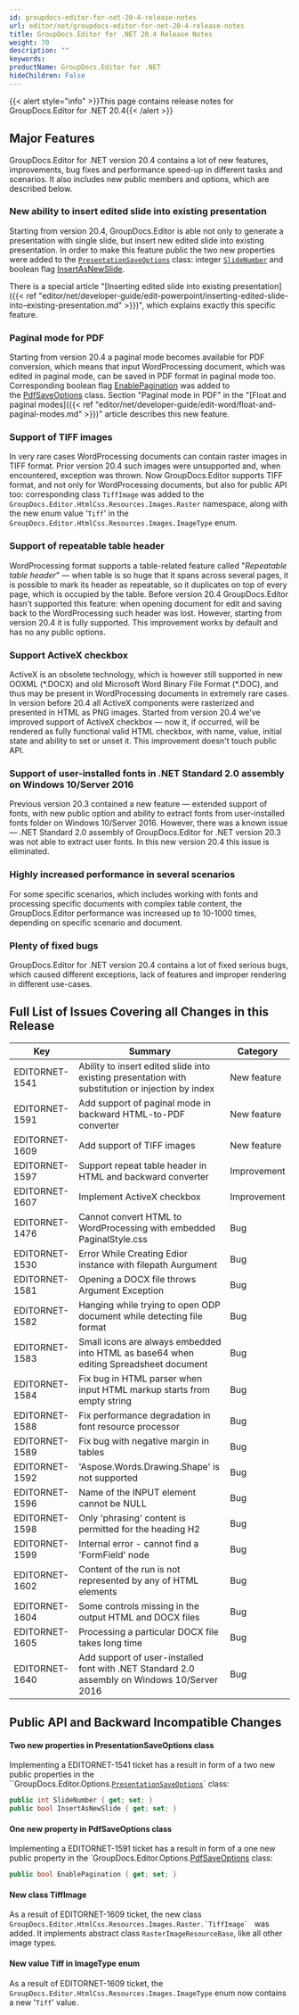 ```yaml
---
id: groupdocs-editor-for-net-20-4-release-notes
url: editor/net/groupdocs-editor-for-net-20-4-release-notes
title: GroupDocs.Editor for .NET 20.4 Release Notes
weight: 70
description: ""
keywords: 
productName: GroupDocs.Editor for .NET
hideChildren: False
---
```

{{< alert style="info" >}}This page contains release notes for GroupDocs.Editor for .NET 20.4{{< /alert >}}

## Major Features

GroupDocs.Editor for .NET version 20.4 contains a lot of new features, improvements, bug fixes and performance speed-up in different tasks and scenarios. It also includes new public members and options, which are described below.

### New ability to insert edited slide into existing presentation

Starting from version 20.4, GroupDocs.Editor is able not only to generate a presentation with single slide, but insert new edited slide into existing presentation. In order to make this feature public the two new properties were added to the [`PresentationSaveOptions`](https://apireference.groupdocs.com/editor/net/groupdocs.editor.options/presentationsaveoptions) class: integer [`SlideNumber`](https://apireference.groupdocs.com/editor/net/groupdocs.editor.options/presentationsaveoptions/properties/slidenumber) and boolean flag [InsertAsNewSlide](https://apireference.groupdocs.com/editor/net/groupdocs.editor.options/presentationsaveoptions/properties/insertasnewslide).

There is a special article "[Inserting edited slide into existing presentation]({{< ref "editor/net/developer-guide/edit-powerpoint/inserting-edited-slide-into-existing-presentation.md" >}})", which explains exactly this specific feature.

### Paginal mode for PDF

Starting from version 20.4 a paginal mode becomes available for PDF conversion, which means that input WordProcessing document, which was edited in paginal mode, can be saved in PDF format in paginal mode too. Corresponding boolean flag [EnablePagination](https://apireference.groupdocs.com/editor/net/groupdocs.editor.options/pdfsaveoptions/properties/enablepagination) was added to the [PdfSaveOptions](https://apireference.groupdocs.com/editor/net/groupdocs.editor.options/pdfsaveoptions) class. Section "Paginal mode in PDF" in the "[Float and paginal modes]({{< ref "editor/net/developer-guide/edit-word/float-and-paginal-modes.md" >}})" article describes this new feature.

### Support of TIFF images

In very rare cases WordProcessing documents can contain raster images in TIFF format. Prior version 20.4 such images were unsupported and, when encountered, exception was thrown. Now GroupDocs.Editor supports TIFF format, and not only for WordProcessing documents, but also for public API too: corresponding class `TiffImage` was added to the `GroupDocs.Editor.HtmlCss.Resources.Images.Raster` namespace, along with the new enum value '`Tiff`' in the `GroupDocs.Editor.HtmlCss.Resources.Images.ImageType` enum.

### Support of repeatable table header

WordProcessing format supports a table-related feature called "*Repeatable table header*" — when table is so huge that it spans across several pages, it is possible to mark its header as repeatable, so it duplicates on top of every page, which is occupied by the table. Before version 20.4 GroupDocs.Editor hasn't supported this feature: when opening document for edit and saving back to the WordProcessing such header was lost. However, starting from version 20.4 it is fully supported. This improvement works by default and has no any public options.

### Support ActiveX checkbox

ActiveX is an obsolete technology, which is however still supported in new OOXML (\*.DOCX) and old Microsoft Word Binary File Format (\*.DOC), and thus may be present in WordProcessing documents in extremely rare cases. In version before 20.4 all ActiveX components were rasterized and presented in HTML as PNG images. Started from version 20.4 we've improved support of ActiveX checkbox — now it, if occurred, will be rendered as fully functional valid HTML checkbox, with name, value, initial state and ability to set or unset it. This improvement doesn't touch public API.

### Support of user-installed fonts in .NET Standard 2.0 assembly on Windows 10/Server 2016

Previous version 20.3 contained a new feature — extended support of fonts, with new public option and ability to extract fonts from user-installed fonts folder on Windows 10/Server 2016. However, there was a known issue — .NET Standard 2.0 assembly of GroupDocs.Editor for .NET version 20.3 was not able to extract user fonts. In this new version 20.4 this issue is eliminated.

### Highly increased performance in several scenarios

For some specific scenarios, which includes working with fonts and processing specific documents with complex table content, the GroupDocs.Editor performance was increased up to 10-1000 times, depending on specific scenario and document.

### Plenty of fixed bugs

GroupDocs.Editor for .NET version 20.4 contains a lot of fixed serious bugs, which caused different exceptions, lack of features and improper rendering in different use-cases.

## Full List of Issues Covering all Changes in this Release

| Key | Summary | Category |
| --- | --- | --- |
| EDITORNET-1541 | Ability to insert edited slide into existing presentation with substitution or injection by index | New feature |
| EDITORNET-1591 | Add support of paginal mode in backward HTML-to-PDF converter | New feature |
| EDITORNET-1609 | Add support of TIFF images | New feature |
| EDITORNET-1597 | Support repeat table header in HTML and backward converter | Improvement |
| EDITORNET-1607 | Implement ActiveX checkbox | Improvement |
| EDITORNET-1476 | Cannot convert HTML to WordProcessing with embedded PaginalStyle.css | Bug |
| EDITORNET-1530 | Error While Creating Edior instance with filepath Aurgument | Bug |
| EDITORNET-1581 | Opening a DOCX file throws Argument Exception | Bug |
| EDITORNET-1582 | Hanging while trying to open ODP document while detecting file format | Bug |
| EDITORNET-1583 | Small icons are always embedded into HTML as base64 when editing Spreadsheet document | Bug |
| EDITORNET-1584 | Fix bug in HTML parser when input HTML markup starts from empty string | Bug |
| EDITORNET-1588 | Fix performance degradation in font resource processor | Bug |
| EDITORNET-1589 | Fix bug with negative margin in tables | Bug |
| EDITORNET-1592 | 'Aspose.Words.Drawing.Shape' is not supported | Bug |
| EDITORNET-1596 | Name of the INPUT element cannot be NULL | Bug |
| EDITORNET-1598 | Only 'phrasing' content is permitted for the heading H2 | Bug |
| EDITORNET-1599 | Internal error - cannot find a 'FormField' node | Bug |
| EDITORNET-1602 | Content of the run is not represented by any of HTML elements | Bug |
| EDITORNET-1604 | Some controls missing in the output HTML and DOCX files | Bug |
| EDITORNET-1605 | Processing a particular DOCX file takes long time | Bug |
| EDITORNET-1640 | Add support of user-installed font with .NET Standard 2.0 assembly on Windows 10/Server 2016 | Bug |

## Public API and Backward Incompatible Changes

#### Two new properties in PresentationSaveOptions class

Implementing a EDITORNET-1541 ticket has a result in form of a two new public properties in the ``GroupDocs.Editor.Options.[`PresentationSaveOptions`](https://apireference.groupdocs.com/editor/net/groupdocs.editor.options/presentationsaveoptions)` class:

```csharp
public int SlideNumber { get; set; }
public bool InsertAsNewSlide { get; set; }
```

#### One new property in PdfSaveOptions class

Implementing a EDITORNET-1591 ticket has a result in form of a one new public property in the `GroupDocs.Editor.Options.[PdfSaveOptions](https://apireference.groupdocs.com/editor/net/groupdocs.editor.options/pdfsaveoptions) class:

```csharp
public bool EnablePagination { get; set; }
```

#### New class TiffImage

As a result of EDITORNET-1609 ticket, the new class ``GroupDocs.Editor.HtmlCss.Resources.Images.Raster.`TiffImage` `` was added. It implements abstract class `RasterImageResourceBase`, like all other image types.

#### New value Tiff in ImageType enum

As a result of EDITORNET-1609 ticket, the `GroupDocs.Editor.HtmlCss.Resources.Images.ImageType` enum now contains a new '`Tiff`' value.
